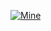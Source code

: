 [![Mine](https://github-readme-stats.vercel.app/api?username=variiiest)](https://github.com/variiiest/)
